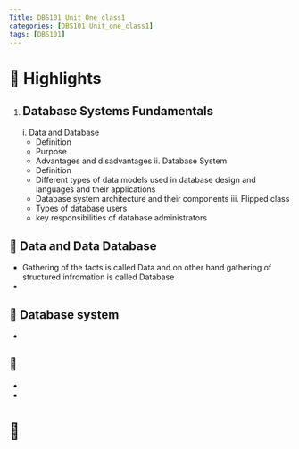 ```yaml
---
Title: DBS101 Unit_One class1
categories: [DBS101 Unit_one_class1]
tags: [DBS101]
---
```

# 📖 Highlights
1. ## Database Systems Fundamentals
   i. Data and Database
      - Definition
      - Purpose
      - Advantages and disadvantages
   ii. Database System 
      - Definition
      - Different types of data models used in database design and languages and their      applications
      - Database system architecture and their components
  iii. Flipped class
      - Types of database users 
      - key responsibilities of database administrators

## 🌟 Data and Data Database
-  Gathering of the facts is called Data and on other hand gathering of structured infromation is called Database
-

## 📝 Database system
-  

## 🎯  
- 
-
# 📖 